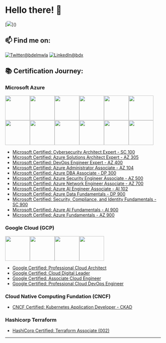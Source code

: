 # Hello there! 👋
[![](https://visitor-badge.glitch.me/badge?page_id=najx.visitor-badge")]()

## 📫 Find me on:
<a href="https://twitter.com/bdelmwla"><img src="https://img.shields.io/badge/Twitter--_.svg?style=social&logo=twitter" alt="Twitter@bdelmwla"></a>
<a href="https://www.linkedin.com/in/abdx"><img src="https://img.shields.io/badge/LinkedIn--_.svg?style=social&logo=linkedin" alt="LinkedIn@bdx"></a>

## **📚 Certification Journey:**

### **Microsoft Azure**

<img src="https://user-images.githubusercontent.com/60783263/156945618-b549ccc3-37f6-46fc-ba01-a9b4be47e7e5.png" width="80" height="80"><img src="https://user-images.githubusercontent.com/60783263/166072330-a2fc130d-eb6b-4ae2-bcf7-45c83b841233.png" width="80" height="80"><img src="https://user-images.githubusercontent.com/60783263/157124139-38ecb020-fee3-4f5b-80b7-fe7380255ebd.png" width="80" height="80"><img src="https://user-images.githubusercontent.com/60783263/156945247-962f1e1d-c5c5-4703-a012-87dd3f87ef25.png" width="80" height="80"><img src="https://user-images.githubusercontent.com/60783263/156946222-7e5ffb12-65b0-46fe-980a-d5438052446c.png" width="80" height="80"><img src="https://user-images.githubusercontent.com/60783263/156945458-e9336db0-a6a9-4ea9-b1f1-53bc8723d347.png" width="80" height="80"><img src="https://user-images.githubusercontent.com/60783263/156946015-ec505512-077b-4470-a8d2-adabb4e82fe1.png" width="80" height="80"><img src="https://user-images.githubusercontent.com/60783263/156945874-f4041771-e55f-4e17-9e34-dd4a78ec3d8b.png" width="80" height="80"><img src="https://user-images.githubusercontent.com/60783263/156946223-0360b1ac-b66b-430f-a8cf-666fd13814d4.png" width="80" height="80"><img src="https://user-images.githubusercontent.com/60783263/156946224-3fdf6e0f-d5bf-49d2-9034-5aa5fef1f83e.png" width="80" height="80"><img src="https://user-images.githubusercontent.com/60783263/156946225-ebbceb0c-4689-484a-b8e1-ab35d67607b5.png" width="80" height="80"><img src="https://user-images.githubusercontent.com/60783263/179481697-d016ffb4-cc22-43b0-aa87-0b60407dbb8c.png" width="80" height="80">

- [Microsoft Certified: Cybersecurity Architect Expert - SC 100](https://docs.microsoft.com/en-us/certifications/cybersecurity-architect-expert/)
- [Microsoft Certified: Azure Solutions Architect Expert - AZ 305](https://docs.microsoft.com/en-us/learn/certifications/azure-solutions-architect/)
- [Microsoft Certified: DevOps Engineer Expert - AZ 400](https://docs.microsoft.com/en-us/learn/certifications/devops-engineer/)
- [Microsoft Certified: Azure Administrator Associate - AZ 104](https://docs.microsoft.com/en-us/learn/certifications/azure-administrator/)
- [Microsoft Certified: Azure DBA Associate - DP 300](https://docs.microsoft.com/en-us/learn/certifications/azure-database-administrator-associate/)
- [Microsoft Certified: Azure Security Engineer Associate - AZ 500](https://docs.microsoft.com/en-us/learn/certifications/azure-security-engineer/)
- [Microsoft Certified: Azure Network Engineer Associate - AZ 700](https://docs.microsoft.com/en-us/learn/certifications/azure-network-engineer-associate/)
- [Microsoft Certified: Azure AI Engineer Associate - AI 102](https://docs.microsoft.com/en-us/learn/certifications/azure-ai-engineer/)
- [Microsoft Certified: Azure Data Fundamentals - DP 900](https://docs.microsoft.com/en-us/learn/certifications/azure-data-fundamentals/)
- [Microsoft Certified: Security, Compliance, and Identity Fundamentals - SC 900](https://docs.microsoft.com/en-us/learn/certifications/security-compliance-and-identity-fundamentals/)
- [Microsoft Certified: Azure AI Fundamentals - AI 900](https://docs.microsoft.com/en-us/learn/certifications/azure-ai-fundamentals/)
- [Microsoft Certified: Azure Fundamentals - AZ 900](https://docs.microsoft.com/en-us/learn/certifications/azure-fundamentals/)


### **Google Cloud (GCP)**

<img src="https://user-images.githubusercontent.com/60783263/179481369-0d96cde4-e8dc-46a6-a984-2c06269c0269.png" width="80" height="80"><img src="https://user-images.githubusercontent.com/60783263/179481334-74b333fa-b295-4fc0-9ef7-af570c264a3d.png" width="80" height="80"><img src="https://user-images.githubusercontent.com/60783263/179481360-b1d125fc-5fba-4d0a-88db-2c0d50ec1114.png" width="80" height="80"><img src="https://user-images.githubusercontent.com/60783263/179482238-5f4f5931-56c9-4c4d-b693-0def7c345c91.png" width="80" height="80">

- [Google Certified: Professional Cloud Architect](https://cloud.google.com/certification/cloud-architect)
- [Google Certified: Cloud Digital Leader](https://cloud.google.com/certification/cloud-digital-leader)
- [Google Certified: Associate Cloud Engineer](https://cloud.google.com/certification/cloud-engineer)
- [Google Certified: Professional Cloud DevOps Engineer](https://cloud.google.com/certification/cloud-devops-engineer)

### **Cloud Native Computing Fundation (CNCF)**

- [CNCF Certified: Kubernetes Application Developer - CKAD](https://www.cncf.io/certification/ckad/)

### **Hashicorp Terraform**

- [HashiCorp Certified: Terraform Associate (002)](https://www.hashicorp.com/certification/terraform-associate)

---
